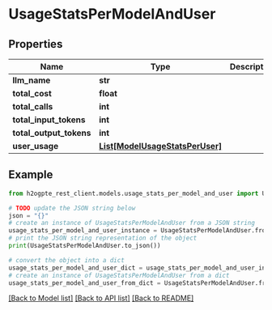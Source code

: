 # UsageStatsPerModelAndUser


## Properties

Name | Type | Description | Notes
------------ | ------------- | ------------- | -------------
**llm_name** | **str** |  | 
**total_cost** | **float** |  | 
**total_calls** | **int** |  | 
**total_input_tokens** | **int** |  | 
**total_output_tokens** | **int** |  | 
**user_usage** | [**List[ModelUsageStatsPerUser]**](ModelUsageStatsPerUser.md) |  | 

## Example

```python
from h2ogpte_rest_client.models.usage_stats_per_model_and_user import UsageStatsPerModelAndUser

# TODO update the JSON string below
json = "{}"
# create an instance of UsageStatsPerModelAndUser from a JSON string
usage_stats_per_model_and_user_instance = UsageStatsPerModelAndUser.from_json(json)
# print the JSON string representation of the object
print(UsageStatsPerModelAndUser.to_json())

# convert the object into a dict
usage_stats_per_model_and_user_dict = usage_stats_per_model_and_user_instance.to_dict()
# create an instance of UsageStatsPerModelAndUser from a dict
usage_stats_per_model_and_user_from_dict = UsageStatsPerModelAndUser.from_dict(usage_stats_per_model_and_user_dict)
```
[[Back to Model list]](../README.md#documentation-for-models) [[Back to API list]](../README.md#documentation-for-api-endpoints) [[Back to README]](../README.md)



